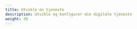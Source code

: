 ```yaml
---
title: Utvikle en tjeneste
description: Utvikle og konfigurer din digitale tjeneste
weight: 20
---
```

